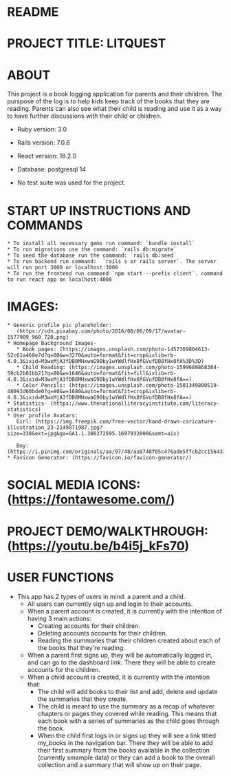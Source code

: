 # README

# PROJECT TITLE: LITQUEST
# ABOUT
 This project is a book logging application for parents and their children. The purspose of the log is to help kids keep track of the books that they are reading. Parents can also see what their child is reading and use it as a way to have further discussions with their child or children. 

* Ruby version: 3.0

* Rails version: 7.0.8

* React version: 18.2.0

* Database: postgresql 14

* No test suite was used for the project.

# START UP INSTRUCTIONS AND COMMANDS
    * To install all necessary gems run command: `bundle install`
    * To run migrations use the command: `rails db:migrate`
    * To seed the database run the command: `rails db:seed`
    * To run backend run command:  `rails s or rails server`. The server will run port 3000 or localhost:3000
    * To run the frontend run command `npm start --prefix client`. command to run react app on localhost:4000

# IMAGES:
    * Generic profile pic placeholder:
       (https://cdn.pixabay.com/photo/2016/08/08/09/17/avatar-1577909_960_720.png)
    * Homepage Background Images- 
       * Book pages: (https://images.unsplash.com/photo-1457369804613-52c61a468e7d?q=80&w=3270&auto=format&fit=crop&ixlib=rb-4.0.3&ixid=M3wxMjA3fDB8MHxwaG90by1wYWdlfHx8fGVufDB8fHx8fA%3D%3D)
       * Child Reading: (https://images.unsplash.com/photo-1599689868384-59cb2b01bb21?q=80&w=1646&auto=format&fit=fill&ixlib=rb-4.0.3&ixid=M3wxMjA3fDB8MHxwaG90by1wYWdlfHx8fGVufDB8fHx8fA==)
       * Color Pencils: (https://images.unsplash.com/photo-1501349800519-48093d60bde0?q=80&w=1680&auto=format&fit=crop&ixlib=rb-4.0.3&ixid=M3wxMjA3fDB8MHxwaG90by1wYWdlfHx8fGVufDB8fHx8fA==)
    * Statistics- (https://www.thenationalliteracyinstitute.com/literacy-statistics)
    * User profile Avatars:
       Girl: (https://img.freepik.com/free-vector/hand-drawn-caricature-illustration_23-2149871987.jpg?size=338&ext=jpg&ga=GA1.1.386372595.1697932800&semt=ais)

       Boy: (https://i.pinimg.com/originals/aa/97/48/aa9748f05c476ade5ffcb2cc15643372.png)
    * Favicon Generator: (https://favicon.io/favicon-generator/)

# SOCIAL MEDIA ICONS: (https://fontawesome.com/)
# PROJECT DEMO/WALKTHROUGH: (https://youtu.be/b4i5j_kFs70)

# USER FUNCTIONS 
* This app has 2 types of users in mind: a parent and a child.
    * All users can currently sign up and login to their accounts. 
    * When a parent account is created, it is currently with the intention of having 3 main actions: 
        * Creating accounts for their children.
        * Deleting accounts accounts for their children.
        * Reading the summaries that their children created about each of the books that they're reading. 
    * When a parent first signs up, they will be automatically logged in, and can go to the dashboard link. There they will be able to create accounts for the children. 
    * When a child account is created, it is currently with the intention that:
        * The child will add books to their list and add, delete and update the summaries that they create.
       * The child is meant to use the summary as a recap of whatever chapters or pages they covered while reading. This means that each book with a series of summaries as the child goes through the book.
       * When the child first logs in or signs up they will see a link titled my_books in the navigation bar. There they will be able to add their first summary from the books available in the collection (currently smample data) or they can add a book to the overall collection and a summary that will show up on their page. 